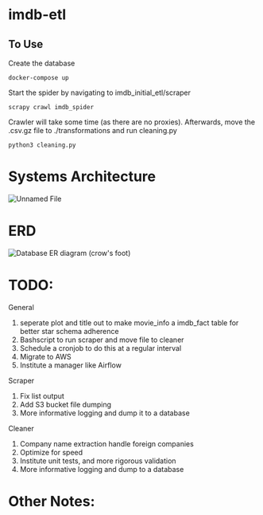 # imdb-etl

## To Use
Create the database
```
docker-compose up
```
Start the spider by navigating to imdb_initial_etl/scraper
```
scrapy crawl imdb_spider
```
Crawler will take some time (as there are no proxies). Afterwards, move the .csv.gz file to ./transformations and run cleaning.py
```
python3 cleaning.py
```

# Systems Architecture
![Unnamed File](https://user-images.githubusercontent.com/7442267/146496459-43987641-2148-4fa0-bbf8-7015acbd9021.png)
# ERD
![Database ER diagram (crow's foot)](https://user-images.githubusercontent.com/7442267/146496462-10315d9a-1863-47c9-ae9e-6bc0337cdbad.png)

# TODO:
General
1. seperate plot and title out to make movie_info a imdb_fact table for better star schema adherence
2. Bashscript to run scraper and move file to cleaner
3. Schedule a cronjob to do this at a regular interval
4. Migrate to AWS
5. Institute a manager like Airflow

Scraper
1. Fix list output
2. Add S3 bucket file dumping
3. More informative logging and dump it to a database

Cleaner
1. Company name extraction handle foreign companies
2. Optimize for speed
3. Institute unit tests, and more rigorous validation
4. More informative logging and dump to a database

# Other Notes:

